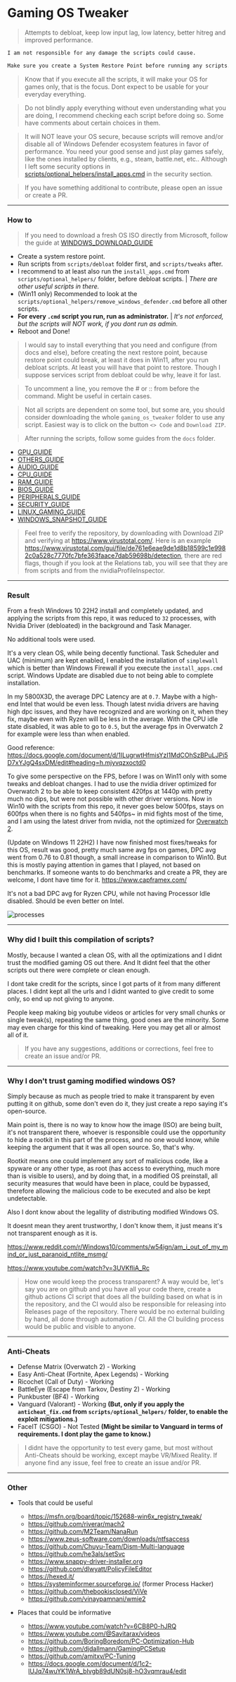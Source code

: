# Gaming OS Tweaker

> Attempts to debloat, keep low input lag, low latency, better hitreg and improved performance.

```txt
I am not responsible for any damage the scripts could cause.

Make sure you create a System Restore Point before running any scripts.
```

> Know that if you execute all the scripts, it will make your OS for games only, that is the focus. Dont expect to be usable for your everyday everything.

> Do not blindly apply everything without even understanding what you are doing, I recommend checking each script before doing so. Some have comments about certain choices in them.

> It will NOT leave your OS secure, because scripts will remove and/or disable all of Windows Defender ecosystem features in favor of performance. You need your good sense and just play games safely, like the ones installed by clients, e.g., steam, battle.net, etc.. Although I left some security options in [scripts/optional_helpers/install_apps.cmd](/scripts/optional_helpers/install_apps.cmd) in the security section.

> If you have something additional to contribute, please open an issue or create a PR.

---

### How to

> If you need to download a fresh OS ISO directly from Microsoft, follow the guide at [WINDOWS_DOWNLOAD_GUIDE](/docs/WINDOWS_DOWNLOAD_GUIDE.md)

- Create a system restore point.
- Run scripts from `scripts/debloat` folder first, and `scripts/tweaks` after.
- I recommend to at least also run the `install_apps.cmd` from `scripts/optional_helpers/` folder, before debloat scripts. | *There are other useful scripts in there.*
- (Win11 only) Recommended to look at the `scripts/optional_helpers/remove_windows_defender.cmd` before all other scripts.
- **For every `.cmd` script you run, run as administrator.** | *It's not enforced, but the scripts will NOT work, if you dont run as admin.*
- Reboot and Done!

> I would say to install everything that you need and configure (from docs and else), before creating the next restore point, because restore point could break, at least it does in Win11, after you run debloat scripts. At least you will have that point to restore. Though I suppose services script from debloat could be why, leave it for last.

> To uncomment a line, you remove the # or :: from before the command. Might be useful in certain cases.

> Not all scripts are dependent on some tool, but some are, you should consider downloading the whole `gaming_os_tweaker` folder to use any script. Easiest way is to click on the button `<> Code` and `Download ZIP`.

> After running the scripts, follow some guides from the `docs` folder.

- [GPU_GUIDE](/docs/GPU_GUIDE.md)
- [OTHERS_GUIDE](/docs/OTHERS_GUIDE.md)
- [AUDIO_GUIDE](/docs/AUDIO_GUIDE.md)
- [CPU_GUIDE](/docs/CPU_GUIDE.md)
- [RAM_GUIDE](/docs/RAM_GUIDE.md)
- [BIOS_GUIDE](/docs/BIOS_GUIDE.md)
- [PERIPHERALS_GUIDE](/docs/PERIPHERALS_GUIDE.md)
- [SECURITY_GUIDE](/docs/SECURITY_GUIDE.md)
- [LINUX_GAMING_GUIDE](/docs/LINUX_GAMING_GUIDE.md)
- [WINDOWS_SNAPSHOT_GUIDE](/docs/WINDOWS_SNAPSHOT_GUIDE.md)

> Feel free to verify the repository, by downloading with Download ZIP and verifying at <https://www.virustotal.com/>. Here is an example <https://www.virustotal.com/gui/file/de761e6eae9de1d8b18599c1e9982c0a528c7770fc7bfe363faace7dab59698b/detection>, there are red flags, though if you look at the Relations tab, you will see that they are from scripts and from the nvidiaProfileInspector.

---

### Result

From a fresh Windows 10 22H2 install and completely updated, and applying the scripts from this repo, it was reduced to `32` processes, with Nvidia Driver (debloated) in the background and Task Manager.

No additional tools were used.

It's a very clean OS, while being decently functional. Task Scheduler and UAC (minimum) are kept enabled, I enabled the installation of `simplewall` which is better than Windows Firewall if you execute the `install_apps.cmd` script. Windows Update are disabled due to not being able to complete installation.

In my 5800X3D, the average DPC Latency are at `0.7`. Maybe with a high-end Intel that would be even less. Though latest nvidia drivers are having high dpc issues, and they have recognized and are working on it, when they fix, maybe even with Ryzen will be less in the average. With the CPU idle state disabled, it was able to go to `0.5`, but the average fps in Overwatch 2 for example were less than when enabled.

Good reference:  <https://docs.google.com/document/d/1ILugrwtHfmisYzI1MdCOhSzBPuLJPi5D7xYJgQ4sxDM/edit#heading=h.mjyvqzxoctd0>

To give some perspective on the FPS, before I was on Win11 only with some tweaks and debloat changes. I had to use the nvidia driver optimized for Overwatch 2 to be able to keep consistent 420fps at 1440p with pretty much no dips, but were not possible with other driver versions. Now in Win10 with the scripts from this repo, it never goes below 500fps, stays on 600fps when there is no fights and 540fps~ in mid fights most of the time, and I am using the latest driver from nvidia, not the optimized for [Overwatch 2](/docs/overwatch2_fps.png).

(Update on Windows 11 22H2) I have now finished most fixes/tweaks for this OS, result was good, pretty much same avg fps on games, DPC avg went from 0.76 to 0.81 though, a small increase in comparison to Win10. But this is mostly paying attention in games that I played, not based on benchmarks. If someone wants to do benchmarks and create a PR, they are welcome, I dont have time for it. <https://www.capframex.com/>

It's not a bad DPC avg for Ryzen CPU, while not having Processor Idle disabled. Should be even better on Intel.

![processes](./docs/processes.png)

---

### Why did I built this compilation of scripts?

Mostly, because I wanted a clean OS, with all the optimizations and I didnt trust the modified gaming OS out there. And It didnt feel that the other scripts out there were complete or clean enough.

I dont take credit for the scripts, since I got parts of it from many different places. I didnt kept all the urls and I didnt wanted to give credit to some only, so end up not giving to anyone.

People keep making big youtube videos or articles for very small chunks or single tweak(s), repeating the same thing, good ones are the minority. Some may even charge for this kind of tweaking. Here you may get all or almost all of it.

> If you have any suggestions, additions or corrections, feel free to create an issue and/or PR.

---

### Why I don't trust gaming modified windows OS?

Simply because as much as people tried to make it transparent by even putting it on github, some don't even do it, they just create a repo saying it's open-source.

Main point is, there is no way to know how the image (ISO) are being built, it's not transparent there, whoever is responsible could use the opportunity to hide a rootkit in this part of the process, and no one would know, while keeping the argument that it was all open source. So, that's why.

Rootkit means one could implement any sort of malicious code, like a spyware or any other type, as root (has access to everything, much more than is visible to users), and by doing that, in a modified OS preinstall, all security measures that would have been in place, could be bypassed, therefore allowing the malicious code to be executed and also be kept undetectable.

Also I dont know about the legallity of distributing modified Windows OS.

It doesnt mean they arent trustworthy, I don't know them, it just means it's not transparent enough as it is.

<https://www.reddit.com/r/Windows10/comments/w54ign/am_i_out_of_my_mind_or_just_paranoid_ntlite_msmg/>

<https://www.youtube.com/watch?v=3UVKfliA_Rc>

> How one would keep the process transparent? A way would be, let's say you are on github and you have all your code there, create a github actions CI script that does all the building based on what is in the repository, and the CI  would also be responsible for releasing into Releases page of the repository. There would be no external building by hand, all done through automation / CI. All the CI building process would be public and visible to anyone.

---

### Anti-Cheats

- Defense Matrix (Overwatch 2) - Working
- Easy Anti-Cheat (Fortnite, Apex Legends) - Working
- Ricochet (Call of Duty) - Working
- BattleEye (Escape from Tarkov, Destiny 2) - Working
- Punkbuster (BF4) - Working
- Vanguard (Valorant) - Working **(But, only if you apply the `anticheat_fix.cmd` from `scripts/optional_helpers/` folder, to enable the exploit mitigations.)**
- FaceIT (CSGO) - Not Tested **(Might be similar to Vanguard in terms of requirements. I dont play the game to know.)**

> I didnt have the opportunity to test every game, but most without Anti-Cheats should be working, except maybe VR/Mixed Reality. If anyone find any issue, feel free to create an issue and/or PR.

---

### Other

- Tools that could be useful
  - <https://msfn.org/board/topic/152688-win6x_registry_tweak/>
  - <https://github.com/riverar/mach2>
  - <https://github.com/M2Team/NanaRun>
  - <https://www.zeus-software.com/downloads/ntfsaccess>
  - <https://github.com/Chuyu-Team/Dism-Multi-language>
  - <https://github.com/he3als/setSvc>
  - <https://www.snappy-driver-installer.org>
  - <https://github.com/dlwyatt/PolicyFileEditor>
  - <https://hexed.it/>
  - <https://systeminformer.sourceforge.io/> (former Process Hacker)
  - <https://github.com/thebookisclosed/ViVe>
  - <https://github.com/vinaypamnani/wmie2>

- Places that could be informative
  - <https://www.youtube.com/watch?v=6CB8P0-hJRQ>
  - <https://www.youtube.com/@Savitarax/videos>
  - <https://github.com/BoringBoredom/PC-Optimization-Hub>
  - <https://github.com/djdallmann/GamingPCSetup>
  - <https://github.com/amitxv/PC-Tuning>
  - <https://docs.google.com/document/d/1c2-lUJq74wuYK1WrA_bIvgb89dUN0sj8-hO3vqmrau4/edit>
